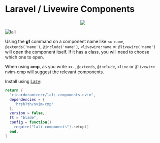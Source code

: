 # Laravel / Livewire Components

<p align="center">
    <a href="https://dotfyle.com/plugins/RicardoRamirezR/lali-components.nvim">
        <img src="https://dotfyle.com/plugins/RicardoRamirezR/lali-components.nvim/shield" />
    </a>
</p>


![lali](https://github.com/RicardoRamirezR/lali-components.nvim/assets/6526545/62b8227d-8b25-4bf7-b755-6b0d6c1a39f4)

Using the **gf** command on a component name like ```<x-name```, ```@extends('name')```, ```@include('name')```, ```<livewire:name``` or ```@livewire('name')``` will open the component itself. If it has a class, you will need to choose which one to open.

When using **cmp**, as you write ```<x-```, ```@extends```, ```@include```, ```<live``` or ```@livewire``` nvim-cmp will suggest the relevant components.

Install using [Lazy](https://github.com/folke/lazy.nvim):
```lua
return {
  "ricardoramirezr/lali-components.nvim",
  dependencies = {
    'hrsh7th/nvim-cmp'
  },
  version = false,
  ft = "blade",
  config = function()
    require("lali-components").setup()
  end,
}
```

